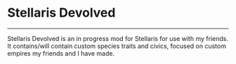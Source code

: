 # Stellaris Devolved
---
Stellaris Devolved is an in progress mod for Stellaris for use with my friends. It contains/will contain custom species traits and civics, focused on custom empires my friends and I have made.

